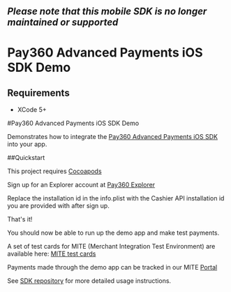 ## *Please note that this mobile SDK is no longer maintained or supported*

# Pay360 Advanced Payments iOS SDK Demo

## Requirements

* XCode 5+  

#Pay360 Advanced Payments iOS SDK Demo

Demonstrates how to integrate the [Pay360 Advanced Payments iOS SDK](https://github.com/pay360/mobilesdk-ios) into your app.

##Quickstart

This project requires [Cocoapods](https://cocoapods.org)

Sign up for an Explorer account at [Pay360 Explorer](http://docs.pay360.com/explorer-account/)

Replace the installation id in the info.plist with the Cashier API installation id you are provided with after sign up.

That's it! 

You should now be able to run up the demo app and make test payments.

A set of test cards for MITE (Merchant Integration Test Environment) are available here:
[MITE test cards](http://docs.pay360.com/test_card_numbers/)

Payments made through the demo app can be tracked in our MITE [Portal](https://portal.mite.pay360.com/)

See [SDK repository](https://github.com/) for more detailed usage instructions.
